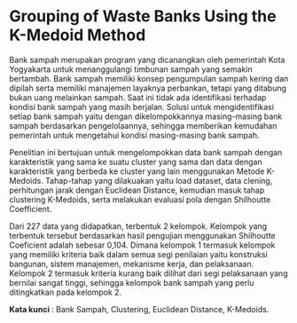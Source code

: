 # Grouping of Waste Banks Using the K-Medoid Method
Bank sampah merupakan program yang dicanangkan oleh pemerintah Kota Yogyakarta untuk menanggulangi timbunan sampah yang semakin bertambah. Bank sampah memiliki konsep pengumpulan sampah kering dan dipilah serta memiliki manajemen layaknya perbankan, tetapi yang ditabung bukan uang melainkan sampah. Saat ini tidak ada identifikasi terhadap kondisi bank sampah yang masih berjalan. Solusi untuk mengidentifikasi setiap bank sampah yaitu dengan dikelompokkannya masing-masing bank sampah berdasarkan pengelolaannya, sehingga memberikan kemudahan pemerintah untuk mengetahui kondisi masing-masing bank sampah.

Penelitian ini bertujuan untuk mengelompokkan data bank sampah dengan karakteristik yang sama ke suatu cluster yang sama dan data dengan karakteristik yang berbeda ke cluster yang lain menggunakan Metode K-Medoids. Tahap-tahap yang dilakuakan yaitu load dataset, data clening, perhitungan jarak dengan Euclidean Distance, kemudian masuk tahap clustering K-Medoids, serta melakukan evaluasi pola dengan Shilhoutte Coefficient.

Dari 227 data yang didapatkan, terbentuk 2 kelompok.  Kelompok yang terbentuk tersebut berdasarkan hasil pengujian menggunakan Shilhoutte Coeficient adalah sebesar 0,104. Dimana kelompok 1 termasuk kelompok yang memiliki kriteria baik dalam semua segi penilaian yaitu konstruksi bangunan, sistem manajemen, mekanisme kerja, dan pelaksanaan. Kelompok 2 termasuk kriteria kurang baik dilihat dari segi pelaksanaan yang bernilai sangat tinggi, sehingga kelompok bank sampah yang perlu  ditingkatkan pada kelompok 2.

__Kata kunci__ : Bank Sampah, Clustering, Euclidean Distance, K-Medoids.
